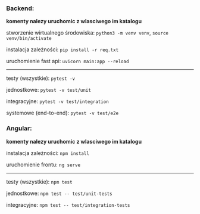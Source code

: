 ### Backend:
**komenty nalezy uruchomic z wlasciwego im katalogu**

stworzenie wirtualnego środowiska: `python3 -m venv venv`, `source venv/bin/activate`

instalacja zależności: `pip install -r req.txt`

uruchomienie fast api: `uvicorn main:app --reload`

---

testy (wszystkie): `pytest -v`

jednostkowe: `pytest -v test/unit`

integracyjne: `pytest -v test/integration`

systemowe (end-to-end): `pytest -v test/e2e`

### Angular:
**komenty nalezy uruchomic z wlasciwego im katalogu**

instalacja zależności: `npm install`

uruchomienie frontu: `ng serve`

---

testy (wszystkie): `npm test`

jednostkowe: `npm test -- test/unit-tests`

integracyjne: `npm test -- test/integration-tests`
